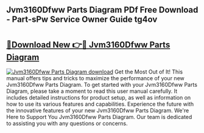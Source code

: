 ## Jvm3160Dfww Parts Diagram PDf Free Download - Part-sPw Service Owner Guide tg4ov

# <h2><a href="http://dfk4qdt.blite.top/?on=Jvm3160Dfww+Parts+Diagram">🔗Download New 👉🔴 Jvm3160Dfww Parts Diagram</a></h2>

[![Jvm3160Dfww Parts Diagram download](https://i.imgur.com/lujVjoI.png)](http://dfk4qdt.blite.top/?on=Jvm3160Dfww+Parts+Diagram)
Get the Most Out of It! This manual offers tips and tricks to maximize the performance of your new Jvm3160Dfww Parts Diagram. To get started with your Jvm3160Dfww Parts Diagram, please take a moment to read this user manual carefully. It includes detailed instructions for product setup, as well as information on how to use its various features and capabilities. Experience the future with the innovative features of your new Jvm3160Dfww Parts Diagram. We're Here to Support You Jvm3160Dfww Parts Diagram. Our team is dedicated to assisting you with any questions or concerns.
